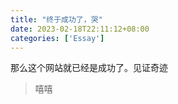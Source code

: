 ```yaml
---
title: "终于成功了，哭"
date: 2023-02-18T22:11:12+08:00
categories: ['Essay']
---
```

那么这个网站就已经是成功了。见证奇迹



> 嘻嘻